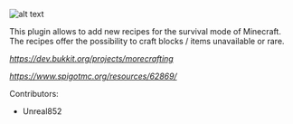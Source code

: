 ![alt text](https://i.imgur.com/sUn8izb.png)

This plugin allows to add new recipes for the survival mode of Minecraft.
The recipes offer the possibility to craft blocks / items unavailable or rare.

*https://dev.bukkit.org/projects/morecrafting*

*https://www.spigotmc.org/resources/62869/*

Contributors:
- Unreal852
